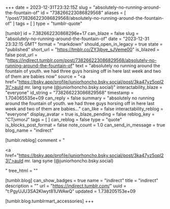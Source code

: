 +++
date = 2023-12-31T23:32:15Z
slug = "absolutely-no-running-around-the-fountain-of"
id = "738266223086829568"
aliases = [ "/post/738266223086829568/absolutely-no-running-around-the-fountain-of" ]
tags = [ ]
type = "tumblr-quote"

[tumblr]
id = 7.382662230868296e+17
can_blaze = false
slug = "absolutely-no-running-around-the-fountain-of"
date = "2023-12-31 23:32:15 GMT"
format = "markdown"
should_open_in_legacy = true
state = "published"
short_url = "https://tmblr.co/ZY3jbye_sJVeme00"
is_blazed = false
post_url = "https://indirect.tumblr.com/post/738266223086829568/absolutely-no-running-around-the-fountain-of"
text = "absolutely no running around the fountain of youth. we had three guys horsing off in here last week and two of them are babies now"
source = "<a href=\"https://bsky.app/profile/juniorhoncho.bsky.social/post/3ka47yz5opl23\">auld mr. lang syne  (@juniorhoncho.bsky.social)</a>"
interactability_blaze = "everyone"
id_string = "738266223086829568"
timestamp = 1.704065535e+09
can_reply = false
summary = "absolutely no running around the fountain of youth. we had three guys horsing off in here last week and two of them are babies..."
can_like = false
interactability_reblog = "everyone"
display_avatar = true
is_blaze_pending = false
reblog_key = "CTjvmorJ"
tags = [ ]
can_reblog = false
type = "quote"
is_blocks_post_format = false
note_count = 1.0
can_send_in_message = true
blog_name = "indirect"

[tumblr.reblog]
comment = "<p><a href=\"https://bsky.app/profile/juniorhoncho.bsky.social/post/3ka47yz5opl23\">auld mr. lang syne  (@juniorhoncho.bsky.social)</a></p>"
tree_html = ""

[tumblr.blog]
can_show_badges = true
name = "indirect"
title = "indirect"
description = ""
url = "https://indirect.tumblr.com/"
uuid = "t:PgyUJU3SA2Klwyt81UWAwQ"
updated = 1.738205153e+09

[tumblr.blog.tumblrmart_accessories]
+++
